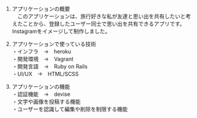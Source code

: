 1. アプリケーションの概要  
　このアプリケーションは、旅行好きな私が友達と思い出を共有したいと考えたことから、登録したユーザー同士で思い出を共有できるアプリです。Instagramをイメージして制作しました。  

  
2. アプリケーションで使っている技術  
  ・インフラ　→　heroku  
  ・開発環境　→　Vagrant  
  ・開発言語　→　Ruby on Rails  
  ・UI/UX　→　HTML/SCSS  

  
3. アプリケーションの機能  
  ・認証機能　→　devise  
  ・文字や画像を投稿する機能  
  ・ユーザーを認識して編集や削除を制限する機能  
